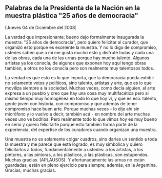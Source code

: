 Palabras de la Presidenta de la Nación en la muestra plástica "25 años de democracia"
-------------------------------------------------------------------------------------

[Jueves 04 de Diciembre del 2008]

La verdad que impresionante; bueno dejo formalmente inaugurada la
muestra: "25 años de democracia", pero quiero felicitar al curador, que
organizó esto porque es excelente la muestra. Y no lo digo de
compromiso, ustedes saben que a mí me gusta mucho esto y disfruté todas
y cada una de las obras, cada una de las urnas porque hay mucho talento.
Algunos artistas ya los conocía, de algunos que exponen hoy aquí tengo
obras también, a otros no los conocía pero son realmente muy talentosos
todos.

La verdad es que esto es lo que importa, que la democracia pueda exhibir
no solamente votos y políticos, sino talento, artistas y arte, que es lo
que moviliza siempre a la sociedad. Muchas veces, como decía alguien, el
arte expresa a un pueblo y creo que hay una cosa muy multifacética pero
al mismo tiempo muy homogénea en todo lo que hoy vi, y que es eso:
talento, gente joven con historia, con compromiso y que además de tener
compromiso hace buen arte. Porque muchas veces - lo dije ahí sin
micrófono y lo vuelvo a decir, también acá - en nombre del arte muchas
veces uno ve bodrios. Pero realmente todo lo que vimos hoy es muy bueno
en serio y quiero felicitarte porque esto también forma parte de la
experiencia, del expertise de los curadores cuando organizan una
muestra.

Una muestra no es solamente colgar cuadros, sino darles un sentido a
toda la muestra y me parece que está logrado, es muy simbólica y quiero
felicitarlos a todos, fundamentalmente a ustedes: a los artistas, a los
pintores, a las pintoras, a los plásticos, a las plásticas, son
estupendos. Muchas gracias. (APLAUSOS). Y afortunadamente las urnas no
están guardadas, están en pleno ejercicio para siempre, además, en la
Argentina. Gracias, muchas gracias.
